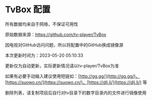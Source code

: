 # TvBox 配置

所有数据均来自于网络，不保证可用性

原始数据来源：https://github.com/tv-player/TvBox

因电视对GitHub访问问题，所以将配置中的GitHub换成镜像源

本次更新时间为：2023-05-20 05:10:33

更新仅为自动更新，实际更新情况请以tv-player/TvBox为准

如果有必要手动输入建议使用短链如：[http://gg.gg/](http://gg.gg/)，[https://suowo.cn/](https://suowo.cn/)，[https://dlj.li/](https://dlj.li/) 等

删除列表，请复制项目后自行对tv目录下的数字目录内的文件进行镜像使用

